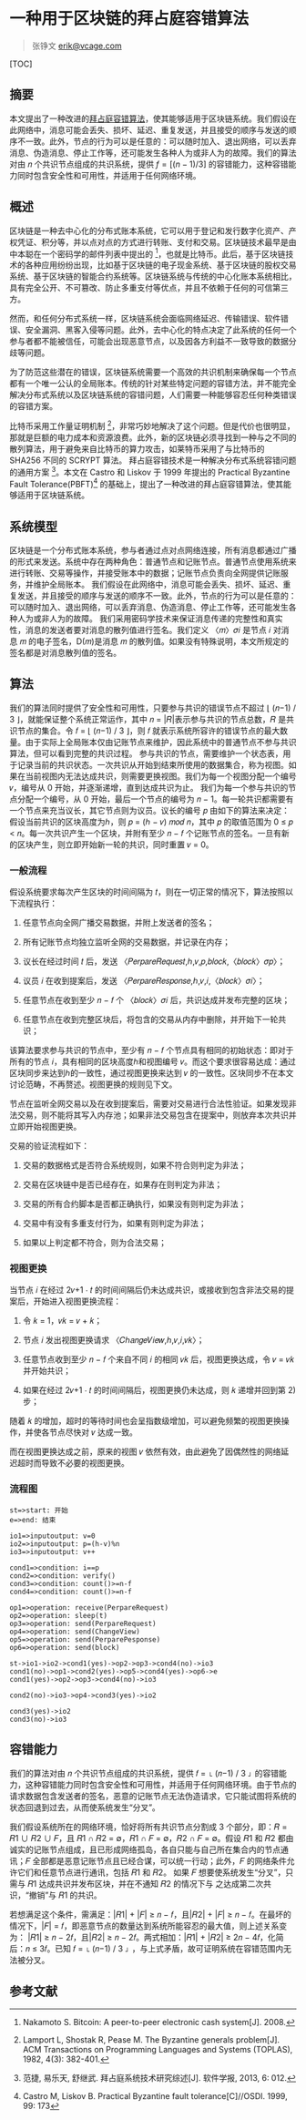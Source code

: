 # 一种用于区块链的拜占庭容错算法

> 张铮文 erik@vcage.com

[TOC]

## 摘要

本文提出了一种改进的[拜占庭容错算法](../../核心技术/共识算法/共识算法-PBFT.md)，使其能够适用于区块链系统。我们假设在此网络中，消息可能会丢失、损坏、延迟、重复发送，并且接受的顺序与发送的顺序不一致。此外，节点的行为可以是任意的：可以随时加入、退出网络，可以丢弃消息、伪造消息、停止工作等，还可能发生各种人为或非人为的故障。我们的算法对由 𝑛 个共识节点组成的共识系统，提供 $f = [(n-1) / 3 ]$ 的容错能力，这种容错能力同时包含安全性和可用性，并适用于任何网络环境。

## 概述

区块链是一种去中心化的分布式账本系统，它可以用于登记和发行数字化资产、产权凭证、积分等，并以点对点的方式进行转账、支付和交易。区块链技术最早是由中本聪在一个密码学的邮件列表中提出的 [^1]，也就是比特币。此后，基于区块链技术的各种应用纷纷出现，比如基于区块链的电子现金系统、基于区块链的股权交易系统、基于区块链的智能合约系统等。区块链系统与传统的中心化账本系统相比，具有完全公开、不可篡改、防止多重支付等优点，并且不依赖于任何的可信第三方。

然而，和任何分布式系统一样，区块链系统会面临网络延迟、传输错误、软件错误、安全漏洞、黑客入侵等问题。此外，去中心化的特点决定了此系统的任何一个参与者都不能被信任，可能会出现恶意节点，以及因各方利益不一致导致的数据分歧等问题。

为了防范这些潜在的错误，区块链系统需要一个高效的共识机制来确保每一个节点都有一个唯一公认的全局账本。传统的针对某些特定问题的容错方法，并不能完全解决分布式系统以及区块链系统的容错问题，人们需要一种能够容忍任何种类错误的容错方案。

比特币采用工作量证明机制 [^2]，非常巧妙地解决了这个问题。但是代价也很明显，那就是巨额的电力成本和资源浪费。此外，新的区块链必须寻找到一种与之不同的散列算法，用于避免来自比特币的算力攻击，如莱特币采用了与比特币的 SHA256 不同的 SCRYPT 算法。 拜占庭容错技术是一种解决分布式系统容错问题的通用方案 [^4]。本文在 Castro 和 Liskov 于 1999 年提出的 Practical Byzantine Fault Tolerance(PBFT)[^3] 的基础上，提出了一种改进的拜占庭容错算法，使其能够适用于区块链系统。

## 系统模型

区块链是一个分布式账本系统，参与者通过点对点网络连接，所有消息都通过广播的形式来发送。系统中存在两种角色：普通节点和记账节点。普通节点使用系统来进行转账、交易等操作，并接受账本中的数据；记账节点负责向全网提供记账服务，并维护全局账本。 我们假设在此网络中，消息可能会丢失、损坏、延迟、重复发送，并且接受的顺序与发送的顺序不一致。此外，节点的行为可以是任意的：可以随时加入、退出网络，可以丢弃消息、伪造消息、停止工作等，还可能发生各种人为或非人为的故障。 我们采用密码学技术来保证消息传递的完整性和真实性，消息的发送者要对消息的散列值进行签名。我们定义 〈𝑚〉𝜎𝑖 是节点 𝑖 对消息 𝑚 的电子签名，D(𝑚)是消息 𝑚 的散列值。如果没有特殊说明，本文所规定的签名都是对消息散列值的签名。

## 算法

我们的算法同时提供了安全性和可用性，只要参与共识的错误节点不超过 ⌊ (𝑛−1) / 3 ⌋，就能保证整个系统正常运作，其中 𝑛 = |𝑅|表示参与共识的节点总数，𝑅 是共识节点的集合。令 𝑓 = ⌊ (𝑛−1) / 3 ⌋，则 𝑓 就表示系统所容许的错误节点的最大数量。由于实际上全局账本仅由记账节点来维护，因此系统中的普通节点不参与共识算法，但可以看到完整的共识过程。 参与共识的节点，需要维护一个状态表，用于记录当前的共识状态。一次共识从开始到结束所使用的数据集合，称为视图。如果在当前视图内无法达成共识，则需要更换视图。我们为每一个视图分配一个编号 𝑣，编号从 0 开始，并逐渐递增，直到达成共识为止。 我们为每一个参与共识的节点分配一个编号，从 0 开始，最后一个节点的编号为 𝑛 − 1。每一轮共识都需要有一个节点来充当议长，其它节点则为议员。议长的编号 𝑝 由如下的算法来决定：假设当前共识的区块高度为ℎ，则 𝑝 = (ℎ − 𝑣) 𝑚𝑜𝑑 𝑛，其中 𝑝 的取值范围为 0 ≤ 𝑝 < 𝑛。每一次共识产生一个区块，并附有至少 𝑛 − 𝑓 个记账节点的签名。一旦有新的区块产生，则立即开始新一轮的共识，同时重置 𝑣 = 0。

### 一般流程

假设系统要求每次产生区块的时间间隔为 𝑡，则在一切正常的情况下，算法按照以下流程执行：

1) 任意节点向全网广播交易数据，并附上发送者的签名；

2) 所有记账节点均独立监听全网的交易数据，并记录在内存；

3) 议长在经过时间 𝑡 后，发送 〈𝑃𝑒𝑟𝑝𝑎𝑟𝑒𝑅𝑒𝑞𝑢𝑒𝑠𝑡,ℎ,𝑣,𝑝,𝑏𝑙𝑜𝑐𝑘,〈𝑏𝑙𝑜𝑐𝑘〉𝜎𝑝〉；

4) 议员 𝑖 在收到提案后，发送 〈𝑃𝑒𝑟𝑝𝑎𝑟𝑒𝑅𝑒𝑠𝑝𝑜𝑛𝑠𝑒,ℎ,𝑣,𝑖,〈𝑏𝑙𝑜𝑐𝑘〉𝜎𝑖〉；

5) 任意节点在收到至少 𝑛 − 𝑓 个 〈𝑏𝑙𝑜𝑐𝑘〉𝜎𝑖 后，共识达成并发布完整的区块；

6) 任意节点在收到完整区块后，将包含的交易从内存中删除，并开始下一轮共识；

该算法要求参与共识的节点中，至少有 𝑛 − 𝑓 个节点具有相同的初始状态：即对于所有的节点 𝑖，具有相同的区块高度ℎ和视图编号 𝑣。而这个要求很容易达成：通过区块同步来达到ℎ的一致性，通过视图更换来达到 𝑣 的一致性。区块同步不在本文讨论范畴，不再赘述。视图更换的规则见下文。

节点在监听全网交易以及在收到提案后，需要对交易进行合法性验证。如果发现非法交易，则不能将其写入内存池；如果非法交易包含在提案中，则放弃本次共识并立即开始视图更换。

交易的验证流程如下：

1) 交易的数据格式是否符合系统规则，如果不符合则判定为非法；

2) 交易在区块链中是否已经存在，如果存在则判定为非法；

3) 交易的所有合约脚本是否都正确执行，如果没有则判定为非法；

4) 交易中有没有多重支付行为，如果有则判定为非法；

5) 如果以上判定都不符合，则为合法交易；

### 视图更换

当节点 𝑖 在经过 2𝑣+1 ⋅ 𝑡 的时间间隔后仍未达成共识，或接收到包含非法交易的提案后，开始进入视图更换流程：

1) 令 𝑘 = 1，𝑣𝑘 = 𝑣 + 𝑘；

2) 节点 𝑖 发出视图更换请求 〈𝐶ℎ𝑎𝑛𝑔𝑒𝑉𝑖𝑒𝑤,ℎ,𝑣,𝑖,𝑣𝑘〉；

3) 任意节点收到至少 𝑛 − 𝑓 个来自不同 𝑖 的相同 𝑣𝑘 后，视图更换达成，令 𝑣 = 𝑣𝑘 并开始共识；

4) 如果在经过 2𝑣+1 ⋅ 𝑡 的时间间隔后，视图更换仍未达成，则 𝑘 递增并回到第 2)步；

随着 𝑘 的增加，超时的等待时间也会呈指数级增加，可以避免频繁的视图更换操作，并使各节点尽快对 𝑣 达成一致。

而在视图更换达成之前，原来的视图 𝑣 依然有效，由此避免了因偶然性的网络延迟超时而导致不必要的视图更换。

### 流程图

```flow
st=>start: 开始
e=>end: 结束

io1=>inputoutput: v=0
io2=>inputoutput: p=(h-v)%n
io3=>inputoutput: v++

cond1=>condition: i==p
cond2=>condition: verify()
cond3=>condition: count()>=n-f
cond4=>condition: count()>=n-f

op1=>operation: receive(PerpareRequest)
op2=>operation: sleep(t)
op3=>operation: send(PerpareRequest)
op4=>operation: send(ChangeView)
op5=>operation: send(PerparePesponse)
op6=>operation: send(block)

st->io1->io2->cond1(yes)->op2->op3->cond4(no)->io3
cond1(no)->op1->cond2(yes)->op5->cond4(yes)->op6->e
cond1(yes)->op2->op3->cond4(no)->io3

cond2(no)->io3->op4->cond3(yes)->io2

cond3(yes)->io2
cond3(no)->io3
```

## 容错能力

我们的算法对由 𝑛 个共识节点组成的共识系统，提供 𝑓 = ⌊ (𝑛−1) / 3 ⌋ 的容错能力，这种容错能力同时包含安全性和可用性，并适用于任何网络环境。由于节点的请求数据包含发送者的签名，恶意的记账节点无法伪造请求，它只能试图将系统的状态回退到过去，从而使系统发生“分叉”。

我们假设系统所在的网络环境，恰好将所有共识节点分割成 3 个部分，即：𝑅 = 𝑅1 ∪ 𝑅2 ∪ 𝐹，且 𝑅1 ∩ 𝑅2 = ∅，𝑅1 ∩ 𝐹 = ∅，𝑅2 ∩ 𝐹 = ∅。假设 𝑅1 和 𝑅2 都由诚实的记账节点组成，且已形成网络孤岛，各自只能与自己所在集合内的节点通讯；𝐹 全部都是恶意记账节点且已经合谋，可以统一行动；此外，𝐹 的网络条件允许它们和任意节点进行通讯，包括 𝑅1 和 𝑅2。 如果 𝐹 想要使系统发生“分叉”，只需与 𝑅1 达成共识并发布区块，并在不通知 𝑅2 的情况下与 之达成第二次共识，“撤销”与 𝑅1 的共识。

若想满足这个条件，需满足：|𝑅1| + |𝐹| ≥ 𝑛 − 𝑓，且|𝑅2| + |𝐹| ≥ 𝑛 − 𝑓。在最坏的情况下，|𝐹| = 𝑓，即恶意节点的数量达到系统所能容忍的最大值，则上述关系变为： |𝑅1| ≥ 𝑛 − 2𝑓，且|𝑅2| ≥ 𝑛 − 2𝑓。两式相加：|𝑅1| + |𝑅2| ≥ 2𝑛 − 4𝑓，化简后：𝑛 ≤ 3𝑓。已知 𝑓 = ⌊ (𝑛−1) / 3 ⌋ ，与上式矛盾，故可证明系统在容错范围内无法被分叉。

## 参考文献

[^1]: Nakamoto S. Bitcoin: A peer-to-peer electronic cash system[J]. 2008.

[^2]: Lamport L, Shostak R, Pease M. The Byzantine generals problem[J]. ACM Transactions on Programming Languages and Systems (TOPLAS), 1982, 4(3): 382-401.

[^3]: Castro M, Liskov B. Practical Byzantine fault tolerance[C]//OSDI. 1999, 99: 173

[^4]: 范捷, 易乐天, 舒继武. 拜占庭系统技术研究综述[J]. 软件学报, 2013, 6: 012.
